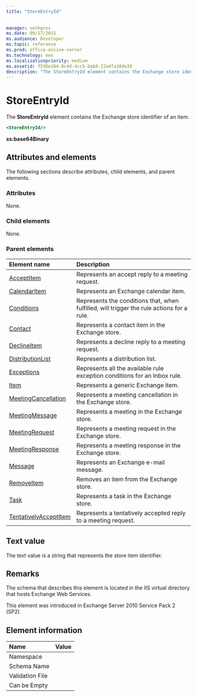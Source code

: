 ```yaml
---
title: "StoreEntryId"
 
 
manager: sethgros
ms.date: 09/17/2015
ms.audience: Developer
ms.topic: reference
ms.prod: office-online-server
ms.technology: ews
ms.localizationpriority: medium
ms.assetid: f536e264-8c4d-4cc5-bab8-22a4fa38de39
description: "The StoreEntryId element contains the Exchange store identifier of an item."
---
```


# StoreEntryId

The **StoreEntryId** element contains the Exchange store identifier of an item. 
  
```XML
<StoreEntryId/>
```

 **xs:base64Binary**
## Attributes and elements

The following sections describe attributes, child elements, and parent elements.
  
### Attributes

None.
  
### Child elements

None.
  
### Parent elements

|**Element name**|**Description**|
|:-----|:-----|
|[AcceptItem](acceptitem.md) <br/> |Represents an accept reply to a meeting request.  <br/> |
|[CalendarItem](calendaritem.md) <br/> |Represents an Exchange calendar item.  <br/> |
|[Conditions](conditions.md) <br/> |Represents the conditions that, when fulfilled, will trigger the rule actions for a rule.  <br/> |
|[Contact](contact.md) <br/> |Represents a contact item in the Exchange store.  <br/> |
|[DeclineItem](declineitem.md) <br/> |Represents a decline reply to a meeting request.  <br/> |
|[DistributionList](distributionlist.md) <br/> |Represents a distribution list.  <br/> |
|[Exceptions](exceptions.md) <br/> |Represents all the available rule exception conditions for an Inbox rule.  <br/> |
|[Item](item.md) <br/> |Represents a generic Exchange item.  <br/> |
|[MeetingCancellation](meetingcancellation.md) <br/> |Represents a meeting cancellation in the Exchange store.  <br/> |
|[MeetingMessage](meetingmessage.md) <br/> |Represents a meeting in the Exchange store.  <br/> |
|[MeetingRequest](meetingrequest.md) <br/> |Represents a meeting request in the Exchange store.  <br/> |
|[MeetingResponse](meetingresponse.md) <br/> |Represents a meeting response in the Exchange store.  <br/> |
|[Message](message-ex15websvcsotherref.md) <br/> |Represents an Exchange e-mail message.  <br/> |
|[RemoveItem](removeitem.md) <br/> |Removes an item from the Exchange store.  <br/> |
|[Task](task.md) <br/> |Represents a task in the Exchange store.  <br/> |
|[TentativelyAcceptItem](tentativelyacceptitem.md) <br/> |Represents a tentatively accepted reply to a meeting request.  <br/> |
   
## Text value

The text value is a string that represents the store item identifier.
  
## Remarks

The schema that describes this element is located in the IIS virtual directory that hosts Exchange Web Services.
  
This element was introduced in Exchange Server 2010 Service Pack 2 (SP2).
  
## Element information

|**Name**|**Value**
|:-----|:-----|
|Namespace  <br/> |
|Schema Name  <br/> |
|Validation File  <br/> |
|Can be Empty  <br/> |
   

